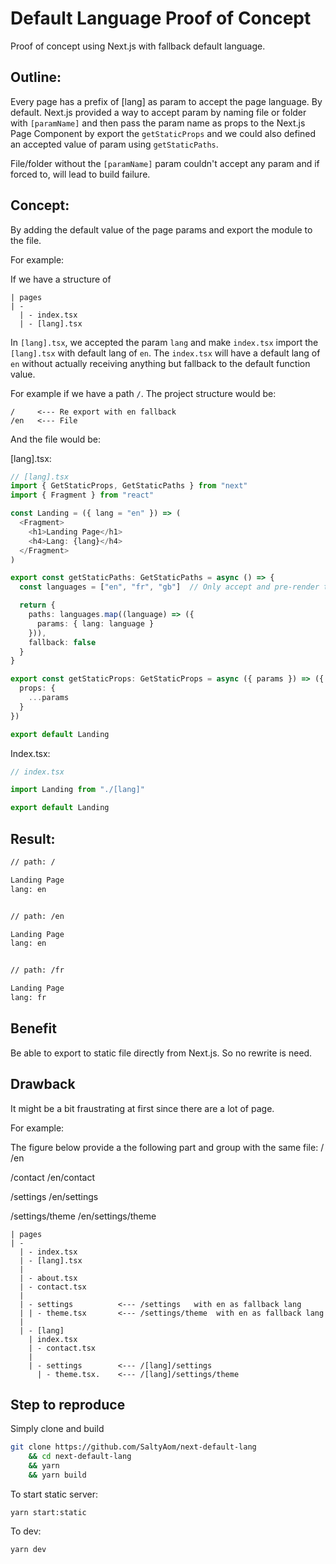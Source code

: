 # Default Language Proof of Concept
Proof of concept using Next.js with fallback default language.

## Outline:
Every page has a prefix of [lang] as param to accept the page language.
By default. Next.js provided a way to accept param by naming file or folder with `[paramName]` and then pass the param name as props to the Next.js Page Component by export the `getStaticProps` and we could also defined an accepted value of param using `getStaticPaths`.

File/folder without the `[paramName]` param couldn't accept any param and if forced to, will lead to build failure.

## Concept:
By adding the default value of the page params and export the module to the file. 

For example:

If we have a structure of
```
| pages
| -
  | - index.tsx
  | - [lang].tsx
```

In `[lang].tsx`, we accepted the param `lang` and make `index.tsx` import the `[lang].tsx` with default lang of `en`.
The `index.tsx` will have a default lang of `en` without actually receiving anything but fallback to the default function value.

For example if we have a path `/`. The project structure would be:

```
/     <--- Re export with en fallback
/en   <--- File
```

And the file would be:

[lang].tsx:
```typescript
// [lang].tsx
import { GetStaticProps, GetStaticPaths } from "next"
import { Fragment } from "react"

const Landing = ({ lang = "en" }) => (
  <Fragment>
    <h1>Landing Page</h1>
    <h4>Lang: {lang}</h4>
  </Fragment>
)

export const getStaticPaths: GetStaticPaths = async () => {
  const languages = ["en", "fr", "gb"]  // Only accept and pre-render these arguments

  return {
    paths: languages.map((language) => ({
      params: { lang: language }
    })),
    fallback: false
  }
}

export const getStaticProps: GetStaticProps = async ({ params }) => ({
  props: {
    ...params
  }
})

export default Landing
```

Index.tsx:
```typescript
// index.tsx

import Landing from "./[lang]"

export default Landing
```

## Result:
```html
// path: /

Landing Page
lang: en


// path: /en

Landing Page
lang: en


// path: /fr

Landing Page
lang: fr
```

## Benefit
Be able to export to static file directly from Next.js. So no rewrite is need.

## Drawback
It might be a bit fraustrating at first since there are a lot of page.

For example:

The figure below provide a the following part and group with the same file:
/
/en

/contact
/en/contact

/settings
/en/settings

/settings/theme
/en/settings/theme

```
| pages
| -
  | - index.tsx
  | - [lang].tsx
  |
  | - about.tsx
  | - contact.tsx
  |
  | - settings          <--- /settings   with en as fallback lang
  | | - theme.tsx       <--- /settings/theme  with en as fallback lang
  |
  | - [lang]
    | index.tsx
    | - contact.tsx
    |
    | - settings        <--- /[lang]/settings
      | - theme.tsx.    <--- /[lang]/settings/theme
```

## Step to reproduce
Simply clone and build

```bash
git clone https://github.com/SaltyAom/next-default-lang 
    && cd next-default-lang
    && yarn
    && yarn build
```

To start static server:
```
yarn start:static
```

To dev:
```
yarn dev
```